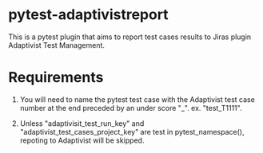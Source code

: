 # pytest-adaptivistreport
This is a pytest plugin that aims to report test cases results to Jiras plugin Adaptivist Test Management.


# Requirements

1. You will need to name the pytest test case with the Adaptivist test case number at the end preceded by an under score "_". ex. "test_T1111".

2. Unless "adaptivisit_test_run_key" and "adaptivist_test_cases_project_key" are test in pytest_namespace(), repoting to Adaptivist will be skipped.
